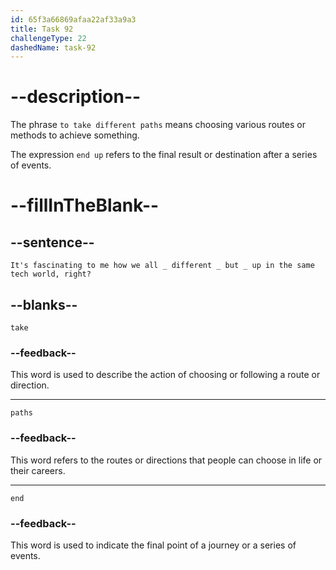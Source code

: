```yaml
---
id: 65f3a66869afaa22af33a9a3
title: Task 92
challengeType: 22
dashedName: task-92
---
```


<!--
AUDIO REFERENCE:
"It's fascinating to me how we all take different paths but end up in the same tech world, right?"
-->

# --description--

The phrase `to take different paths` means choosing various routes or methods to achieve something.

The expression `end up` refers to the final result or destination after a series of events. 

# --fillInTheBlank--

## --sentence--

`It's fascinating to me how we all _ different _ but _ up in the same tech world, right?`

## --blanks--

`take`

### --feedback--

This word is used to describe the action of choosing or following a route or direction.

---

`paths`

### --feedback--

This word refers to the routes or directions that people can choose in life or their careers.

---

`end`

### --feedback--

This word is used to indicate the final point of a journey or a series of events.
